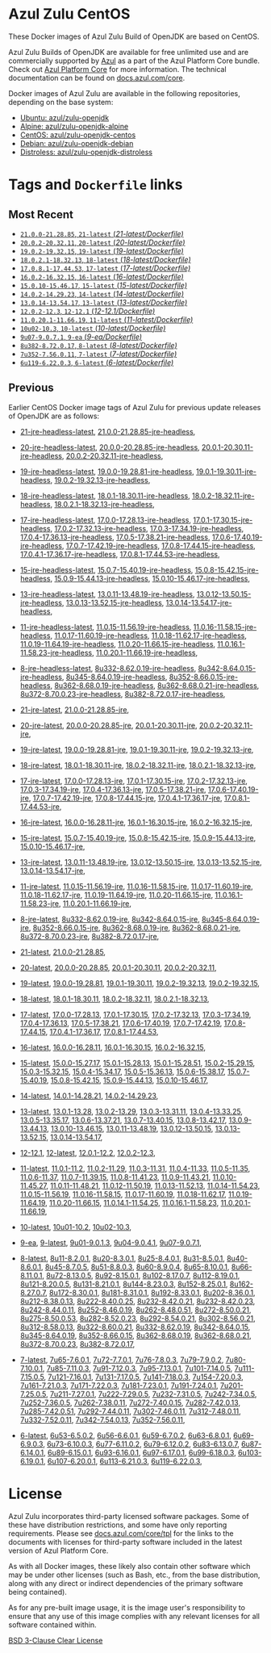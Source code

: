 Azul Zulu CentOS
================

These Docker images of Azul Zulu Build of OpenJDK are based on CentOS.

Azul Zulu Builds of OpenJDK are available for free unlimited use and are commercially supported by [Azul][1] as a part of the Azul Platform Core bundle.
                                Check out [Azul Platform Core][2] for more information. The technical documentation can be found on [docs.azul.com/core][3].

Docker images of Azul Zulu are available in the following repositories, depending on the base system:

  * [Ubuntu: azul/zulu-openjdk][4]
  * [Alpine: azul/zulu-openjdk-alpine][5]
  * [CentOS: azul/zulu-openjdk-centos][6]
  * [Debian: azul/zulu-openjdk-debian][7]
  * [Distroless: azul/zulu-openjdk-distroless][8]

Tags and `Dockerfile` links
===========================

Most Recent
-----------

 
   * [`21.0.0-21.28.85`, `21-latest` (*21-latest/Dockerfile)*][11]
   * [`20.0.2-20.32.11`, `20-latest` (*20-latest/Dockerfile)*][17]
   * [`19.0.2-19.32.15`, `19-latest` (*19-latest/Dockerfile)*][29]
   * [`18.0.2.1-18.32.13`, `18-latest` (*18-latest/Dockerfile)*][42]
   * [`17.0.8.1-17.44.53`, `17-latest` (*17-latest/Dockerfile)*][54]
   * [`16.0.2-16.32.15`, `16-latest` (*16-latest/Dockerfile)*][90]
   * [`15.0.10-15.46.17`, `15-latest` (*15-latest/Dockerfile)*][98]
   * [`14.0.2-14.29.23`, `14-latest` (*14-latest/Dockerfile)*][121]
   * [`13.0.14-13.54.17`, `13-latest` (*13-latest/Dockerfile)*][124]
   * [`12.0.2-12.3`, `12-12.1` (*12-12.1/Dockerfile)*][149]
   * [`11.0.20.1-11.66.19`, `11-latest` (*11-latest/Dockerfile)*][153]
   * [`10u02-10.3`, `10-latest` (*10-latest/Dockerfile)*][195]
   * [`9u07-9.0.7.1`, `9-ea` (*9-ea/Dockerfile)*][198]
   * [`8u382-8.72.0.17`, `8-latest` (*8-latest/Dockerfile)*][203]
   * [`7u352-7.56.0.11`, `7-latest` (*7-latest/Dockerfile)*][267]
   * [`6u119-6.22.0.3`, `6-latest` (*6-latest/Dockerfile)*][302]

Previous
--------

Earlier CentOS Docker image tags of Azul Zulu for previous update releases of OpenJDK are as follows:


  * [21-jre-headless-latest][15],
  [21.0.0-21.28.85-jre-headless][16],
  
  * [20-jre-headless-latest][25],
  [20.0.0-20.28.85-jre-headless][26],
  [20.0.1-20.30.11-jre-headless][27],
  [20.0.2-20.32.11-jre-headless][28],
  
  * [19-jre-headless-latest][38],
  [19.0.0-19.28.81-jre-headless][39],
  [19.0.1-19.30.11-jre-headless][40],
  [19.0.2-19.32.13-jre-headless][41],
  
  * [18-jre-headless-latest][50],
  [18.0.1-18.30.11-jre-headless][51],
  [18.0.2-18.32.11-jre-headless][52],
  [18.0.2.1-18.32.13-jre-headless][53],
  
  * [17-jre-headless-latest][78],
  [17.0.0-17.28.13-jre-headless][79],
  [17.0.1-17.30.15-jre-headless][80],
  [17.0.2-17.32.13-jre-headless][81],
  [17.0.3-17.34.19-jre-headless][82],
  [17.0.4-17.36.13-jre-headless][83],
  [17.0.5-17.38.21-jre-headless][84],
  [17.0.6-17.40.19-jre-headless][85],
  [17.0.7-17.42.19-jre-headless][86],
  [17.0.8-17.44.15-jre-headless][87],
  [17.0.4.1-17.36.17-jre-headless][88],
  [17.0.8.1-17.44.53-jre-headless][89],
  
  * [15-jre-headless-latest][116],
  [15.0.7-15.40.19-jre-headless][117],
  [15.0.8-15.42.15-jre-headless][118],
  [15.0.9-15.44.13-jre-headless][119],
  [15.0.10-15.46.17-jre-headless][120],
  
  * [13-jre-headless-latest][144],
  [13.0.11-13.48.19-jre-headless][145],
  [13.0.12-13.50.15-jre-headless][146],
  [13.0.13-13.52.15-jre-headless][147],
  [13.0.14-13.54.17-jre-headless][148],
  
  * [11-jre-headless-latest][184],
  [11.0.15-11.56.19-jre-headless][187],
  [11.0.16-11.58.15-jre-headless][188],
  [11.0.17-11.60.19-jre-headless][189],
  [11.0.18-11.62.17-jre-headless][190],
  [11.0.19-11.64.19-jre-headless][191],
  [11.0.20-11.66.15-jre-headless][192],
  [11.0.16.1-11.58.23-jre-headless][193],
  [11.0.20.1-11.66.19-jre-headless][194],
  
  * [8-jre-headless-latest][258],
  [8u332-8.62.0.19-jre-headless][259],
  [8u342-8.64.0.15-jre-headless][260],
  [8u345-8.64.0.19-jre-headless][261],
  [8u352-8.66.0.15-jre-headless][262],
  [8u362-8.68.0.19-jre-headless][263],
  [8u362-8.68.0.21-jre-headless][264],
  [8u372-8.70.0.23-jre-headless][265],
  [8u382-8.72.0.17-jre-headless][266],
  
  * [21-jre-latest][12],
  [21.0.0-21.28.85-jre][14],
  
  * [20-jre-latest][18],
  [20.0.0-20.28.85-jre][22],
  [20.0.1-20.30.11-jre][23],
  [20.0.2-20.32.11-jre][24],
  
  * [19-jre-latest][30],
  [19.0.0-19.28.81-jre][35],
  [19.0.1-19.30.11-jre][36],
  [19.0.2-19.32.13-jre][37],
  
  * [18-jre-latest][43],
  [18.0.1-18.30.11-jre][47],
  [18.0.2-18.32.11-jre][48],
  [18.0.2.1-18.32.13-jre][49],
  
  * [17-jre-latest][55],
  [17.0.0-17.28.13-jre][67],
  [17.0.1-17.30.15-jre][68],
  [17.0.2-17.32.13-jre][69],
  [17.0.3-17.34.19-jre][70],
  [17.0.4-17.36.13-jre][71],
  [17.0.5-17.38.21-jre][72],
  [17.0.6-17.40.19-jre][73],
  [17.0.7-17.42.19-jre][74],
  [17.0.8-17.44.15-jre][75],
  [17.0.4.1-17.36.17-jre][76],
  [17.0.8.1-17.44.53-jre][77],
  
  * [16-jre-latest][91],
  [16.0.0-16.28.11-jre][95],
  [16.0.1-16.30.15-jre][96],
  [16.0.2-16.32.15-jre][97],
  
  * [15-jre-latest][99],
  [15.0.7-15.40.19-jre][112],
  [15.0.8-15.42.15-jre][113],
  [15.0.9-15.44.13-jre][114],
  [15.0.10-15.46.17-jre][115],
  
  * [13-jre-latest][127],
  [13.0.11-13.48.19-jre][140],
  [13.0.12-13.50.15-jre][141],
  [13.0.13-13.52.15-jre][142],
  [13.0.14-13.54.17-jre][143],
  
  * [11-jre-latest][160],
  [11.0.15-11.56.19-jre][178],
  [11.0.16-11.58.15-jre][179],
  [11.0.17-11.60.19-jre][180],
  [11.0.18-11.62.17-jre][181],
  [11.0.19-11.64.19-jre][182],
  [11.0.20-11.66.15-jre][183],
  [11.0.16.1-11.58.23-jre][185],
  [11.0.20.1-11.66.19-jre][186],
  
  * [8-jre-latest][204],
  [8u332-8.62.0.19-jre][250],
  [8u342-8.64.0.15-jre][251],
  [8u345-8.64.0.19-jre][252],
  [8u352-8.66.0.15-jre][253],
  [8u362-8.68.0.19-jre][254],
  [8u362-8.68.0.21-jre][255],
  [8u372-8.70.0.23-jre][256],
  [8u382-8.72.0.17-jre][257],
  
  * [21-latest][11],
  [21.0.0-21.28.85][13],
  
  * [20-latest][17],
  [20.0.0-20.28.85][19],
  [20.0.1-20.30.11][20],
  [20.0.2-20.32.11][21],
  
  * [19-latest][29],
  [19.0.0-19.28.81][31],
  [19.0.1-19.30.11][32],
  [19.0.2-19.32.13][33],
  [19.0.2-19.32.15][34],
  
  * [18-latest][42],
  [18.0.1-18.30.11][44],
  [18.0.2-18.32.11][45],
  [18.0.2.1-18.32.13][46],
  
  * [17-latest][54],
  [17.0.0-17.28.13][56],
  [17.0.1-17.30.15][57],
  [17.0.2-17.32.13][58],
  [17.0.3-17.34.19][59],
  [17.0.4-17.36.13][60],
  [17.0.5-17.38.21][61],
  [17.0.6-17.40.19][62],
  [17.0.7-17.42.19][63],
  [17.0.8-17.44.15][64],
  [17.0.4.1-17.36.17][65],
  [17.0.8.1-17.44.53][66],
  
  * [16-latest][90],
  [16.0.0-16.28.11][92],
  [16.0.1-16.30.15][93],
  [16.0.2-16.32.15][94],
  
  * [15-latest][98],
  [15.0.0-15.27.17][100],
  [15.0.1-15.28.13][101],
  [15.0.1-15.28.51][102],
  [15.0.2-15.29.15][103],
  [15.0.3-15.32.15][104],
  [15.0.4-15.34.17][105],
  [15.0.5-15.36.13][106],
  [15.0.6-15.38.17][107],
  [15.0.7-15.40.19][108],
  [15.0.8-15.42.15][109],
  [15.0.9-15.44.13][110],
  [15.0.10-15.46.17][111],
  
  * [14-latest][121],
  [14.0.1-14.28.21][122],
  [14.0.2-14.29.23][123],
  
  * [13-latest][124],
  [13.0.1-13.28][125],
  [13.0.2-13.29][126],
  [13.0.3-13.31.11][128],
  [13.0.4-13.33.25][129],
  [13.0.5-13.35.17][130],
  [13.0.6-13.37.21][131],
  [13.0.7-13.40.15][132],
  [13.0.8-13.42.17][133],
  [13.0.9-13.44.13][134],
  [13.0.10-13.46.15][135],
  [13.0.11-13.48.19][136],
  [13.0.12-13.50.15][137],
  [13.0.13-13.52.15][138],
  [13.0.14-13.54.17][139],
  
  * [12-12.1][149],
  [12-latest][150],
  [12.0.1-12.2][151],
  [12.0.2-12.3][152],
  
  * [11-latest][153],
  [11.0.1-11.2][154],
  [11.0.2-11.29][155],
  [11.0.3-11.31][156],
  [11.0.4-11.33][157],
  [11.0.5-11.35][158],
  [11.0.6-11.37][159],
  [11.0.7-11.39.15][161],
  [11.0.8-11.41.23][162],
  [11.0.9-11.43.21][163],
  [11.0.10-11.45.27][164],
  [11.0.11-11.48.21][165],
  [11.0.12-11.50.19][166],
  [11.0.13-11.52.13][167],
  [11.0.14-11.54.23][168],
  [11.0.15-11.56.19][169],
  [11.0.16-11.58.15][170],
  [11.0.17-11.60.19][171],
  [11.0.18-11.62.17][172],
  [11.0.19-11.64.19][173],
  [11.0.20-11.66.15][174],
  [11.0.14.1-11.54.25][175],
  [11.0.16.1-11.58.23][176],
  [11.0.20.1-11.66.19][177],
  
  * [10-latest][195],
  [10u01-10.2][196],
  [10u02-10.3][197],
  
  * [9-ea][198],
  [9-latest][199],
  [9u01-9.0.1.3][200],
  [9u04-9.0.4.1][201],
  [9u07-9.0.7.1][202],
  
  * [8-latest][203],
  [8u11-8.2.0.1][205],
  [8u20-8.3.0.1][206],
  [8u25-8.4.0.1][207],
  [8u31-8.5.0.1][208],
  [8u40-8.6.0.1][209],
  [8u45-8.7.0.5][210],
  [8u51-8.8.0.3][211],
  [8u60-8.9.0.4][212],
  [8u65-8.10.0.1][213],
  [8u66-8.11.0.1][214],
  [8u72-8.13.0.5][215],
  [8u92-8.15.0.1][216],
  [8u102-8.17.0.7][217],
  [8u112-8.19.0.1][218],
  [8u121-8.20.0.5][219],
  [8u131-8.21.0.1][220],
  [8u144-8.23.0.3][221],
  [8u152-8.25.0.1][222],
  [8u162-8.27.0.7][223],
  [8u172-8.30.0.1][224],
  [8u181-8.31.0.1][225],
  [8u192-8.33.0.1][226],
  [8u202-8.36.0.1][227],
  [8u212-8.38.0.13][228],
  [8u222-8.40.0.25][229],
  [8u232-8.42.0.21][230],
  [8u232-8.42.0.23][231],
  [8u242-8.44.0.11][232],
  [8u252-8.46.0.19][233],
  [8u262-8.48.0.51][234],
  [8u272-8.50.0.21][235],
  [8u275-8.50.0.53][236],
  [8u282-8.52.0.23][237],
  [8u292-8.54.0.21][238],
  [8u302-8.56.0.21][239],
  [8u312-8.58.0.13][240],
  [8u322-8.60.0.21][241],
  [8u332-8.62.0.19][242],
  [8u342-8.64.0.15][243],
  [8u345-8.64.0.19][244],
  [8u352-8.66.0.15][245],
  [8u362-8.68.0.19][246],
  [8u362-8.68.0.21][247],
  [8u372-8.70.0.23][248],
  [8u382-8.72.0.17][249],
  
  * [7-latest][267],
  [7u65-7.6.0.1][268],
  [7u72-7.7.0.1][269],
  [7u76-7.8.0.3][270],
  [7u79-7.9.0.2][271],
  [7u80-7.10.0.1][272],
  [7u85-7.11.0.3][273],
  [7u91-7.12.0.3][274],
  [7u95-7.13.0.1][275],
  [7u101-7.14.0.5][276],
  [7u111-7.15.0.5][277],
  [7u121-7.16.0.1][278],
  [7u131-7.17.0.5][279],
  [7u141-7.18.0.3][280],
  [7u154-7.20.0.3][281],
  [7u161-7.21.0.3][282],
  [7u171-7.22.0.3][283],
  [7u181-7.23.0.1][284],
  [7u191-7.24.0.1][285],
  [7u201-7.25.0.5][286],
  [7u211-7.27.0.1][287],
  [7u222-7.29.0.5][288],
  [7u232-7.31.0.5][289],
  [7u242-7.34.0.5][290],
  [7u252-7.36.0.5][291],
  [7u262-7.38.0.11][292],
  [7u272-7.40.0.15][293],
  [7u282-7.42.0.13][294],
  [7u285-7.42.0.51][295],
  [7u292-7.44.0.11][296],
  [7u302-7.46.0.11][297],
  [7u312-7.48.0.11][298],
  [7u332-7.52.0.11][299],
  [7u342-7.54.0.13][300],
  [7u352-7.56.0.11][301],
  
  * [6-latest][302],
  [6u53-6.5.0.2][303],
  [6u56-6.6.0.1][304],
  [6u59-6.7.0.2][305],
  [6u63-6.8.0.1][306],
  [6u69-6.9.0.3][307],
  [6u73-6.10.0.3][308],
  [6u77-6.11.0.2][309],
  [6u79-6.12.0.2][310],
  [6u83-6.13.0.7][311],
  [6u87-6.14.0.1][312],
  [6u89-6.15.0.1][313],
  [6u93-6.16.0.1][314],
  [6u97-6.17.0.1][315],
  [6u99-6.18.0.3][316],
  [6u103-6.19.0.1][317],
  [6u107-6.20.0.1][318],
  [6u113-6.21.0.3][319],
  [6u119-6.22.0.3][320],
  

License
=======

Azul Zulu incorporates third-party licensed software packages. Some of these have distribution restrictions, and some have only reporting requirements. Please see [docs.azul.com/core/tpl][9] for the links to the documents with licenses for third-party software included in the latest version of Azul Platform Core.

As with all Docker images, these likely also contain other software which may be under other licenses (such as Bash, etc., from the base distribution, along with any direct or indirect dependencies of the primary software being contained).

As for any pre-built image usage, it is the image user's responsibility to ensure that any use of this image complies with any relevant licenses for all software contained within.

[BSD 3-Clause Clear License][10]

  [1]: https://www.azul.com/
  [2]: https://www.azul.com/products/core/
  [3]: https://docs.azul.com/core/
  [4]: https://hub.docker.com/r/azul/zulu-openjdk
  [5]: https://hub.docker.com/r/azul/zulu-openjdk-alpine
  [6]: https://hub.docker.com/r/azul/zulu-openjdk-centos
  [7]: https://hub.docker.com/r/azul/zulu-openjdk-debian
  [8]: https://hub.docker.com/r/azul/zulu-openjdk-distroless
  [9]: https://docs.azul.com/core/tpl
  [10]: https://github.com/zulu-openjdk/zulu-openjdk/blob/master/LICENSE.txt


  [15]: https://github.com/zulu-openjdk/zulu-openjdk/blob/master/centos/21-jre-headless-latest/Dockerfile
  [16]: https://github.com/zulu-openjdk/zulu-openjdk/blob/master/centos/21.0.0-21.28.85-jre-headless/Dockerfile
  
  [25]: https://github.com/zulu-openjdk/zulu-openjdk/blob/master/centos/20-jre-headless-latest/Dockerfile
  [26]: https://github.com/zulu-openjdk/zulu-openjdk/blob/master/centos/20.0.0-20.28.85-jre-headless/Dockerfile
  [27]: https://github.com/zulu-openjdk/zulu-openjdk/blob/master/centos/20.0.1-20.30.11-jre-headless/Dockerfile
  [28]: https://github.com/zulu-openjdk/zulu-openjdk/blob/master/centos/20.0.2-20.32.11-jre-headless/Dockerfile
  
  [38]: https://github.com/zulu-openjdk/zulu-openjdk/blob/master/centos/19-jre-headless-latest/Dockerfile
  [39]: https://github.com/zulu-openjdk/zulu-openjdk/blob/master/centos/19.0.0-19.28.81-jre-headless/Dockerfile
  [40]: https://github.com/zulu-openjdk/zulu-openjdk/blob/master/centos/19.0.1-19.30.11-jre-headless/Dockerfile
  [41]: https://github.com/zulu-openjdk/zulu-openjdk/blob/master/centos/19.0.2-19.32.13-jre-headless/Dockerfile
  
  [50]: https://github.com/zulu-openjdk/zulu-openjdk/blob/master/centos/18-jre-headless-latest/Dockerfile
  [51]: https://github.com/zulu-openjdk/zulu-openjdk/blob/master/centos/18.0.1-18.30.11-jre-headless/Dockerfile
  [52]: https://github.com/zulu-openjdk/zulu-openjdk/blob/master/centos/18.0.2-18.32.11-jre-headless/Dockerfile
  [53]: https://github.com/zulu-openjdk/zulu-openjdk/blob/master/centos/18.0.2.1-18.32.13-jre-headless/Dockerfile
  
  [78]: https://github.com/zulu-openjdk/zulu-openjdk/blob/master/centos/17-jre-headless-latest/Dockerfile
  [79]: https://github.com/zulu-openjdk/zulu-openjdk/blob/master/centos/17.0.0-17.28.13-jre-headless/Dockerfile
  [80]: https://github.com/zulu-openjdk/zulu-openjdk/blob/master/centos/17.0.1-17.30.15-jre-headless/Dockerfile
  [81]: https://github.com/zulu-openjdk/zulu-openjdk/blob/master/centos/17.0.2-17.32.13-jre-headless/Dockerfile
  [82]: https://github.com/zulu-openjdk/zulu-openjdk/blob/master/centos/17.0.3-17.34.19-jre-headless/Dockerfile
  [83]: https://github.com/zulu-openjdk/zulu-openjdk/blob/master/centos/17.0.4-17.36.13-jre-headless/Dockerfile
  [84]: https://github.com/zulu-openjdk/zulu-openjdk/blob/master/centos/17.0.5-17.38.21-jre-headless/Dockerfile
  [85]: https://github.com/zulu-openjdk/zulu-openjdk/blob/master/centos/17.0.6-17.40.19-jre-headless/Dockerfile
  [86]: https://github.com/zulu-openjdk/zulu-openjdk/blob/master/centos/17.0.7-17.42.19-jre-headless/Dockerfile
  [87]: https://github.com/zulu-openjdk/zulu-openjdk/blob/master/centos/17.0.8-17.44.15-jre-headless/Dockerfile
  [88]: https://github.com/zulu-openjdk/zulu-openjdk/blob/master/centos/17.0.4.1-17.36.17-jre-headless/Dockerfile
  [89]: https://github.com/zulu-openjdk/zulu-openjdk/blob/master/centos/17.0.8.1-17.44.53-jre-headless/Dockerfile
  
  [116]: https://github.com/zulu-openjdk/zulu-openjdk/blob/master/centos/15-jre-headless-latest/Dockerfile
  [117]: https://github.com/zulu-openjdk/zulu-openjdk/blob/master/centos/15.0.7-15.40.19-jre-headless/Dockerfile
  [118]: https://github.com/zulu-openjdk/zulu-openjdk/blob/master/centos/15.0.8-15.42.15-jre-headless/Dockerfile
  [119]: https://github.com/zulu-openjdk/zulu-openjdk/blob/master/centos/15.0.9-15.44.13-jre-headless/Dockerfile
  [120]: https://github.com/zulu-openjdk/zulu-openjdk/blob/master/centos/15.0.10-15.46.17-jre-headless/Dockerfile
  
  [144]: https://github.com/zulu-openjdk/zulu-openjdk/blob/master/centos/13-jre-headless-latest/Dockerfile
  [145]: https://github.com/zulu-openjdk/zulu-openjdk/blob/master/centos/13.0.11-13.48.19-jre-headless/Dockerfile
  [146]: https://github.com/zulu-openjdk/zulu-openjdk/blob/master/centos/13.0.12-13.50.15-jre-headless/Dockerfile
  [147]: https://github.com/zulu-openjdk/zulu-openjdk/blob/master/centos/13.0.13-13.52.15-jre-headless/Dockerfile
  [148]: https://github.com/zulu-openjdk/zulu-openjdk/blob/master/centos/13.0.14-13.54.17-jre-headless/Dockerfile
  
  [184]: https://github.com/zulu-openjdk/zulu-openjdk/blob/master/centos/11-jre-headless-latest/Dockerfile
  [187]: https://github.com/zulu-openjdk/zulu-openjdk/blob/master/centos/11.0.15-11.56.19-jre-headless/Dockerfile
  [188]: https://github.com/zulu-openjdk/zulu-openjdk/blob/master/centos/11.0.16-11.58.15-jre-headless/Dockerfile
  [189]: https://github.com/zulu-openjdk/zulu-openjdk/blob/master/centos/11.0.17-11.60.19-jre-headless/Dockerfile
  [190]: https://github.com/zulu-openjdk/zulu-openjdk/blob/master/centos/11.0.18-11.62.17-jre-headless/Dockerfile
  [191]: https://github.com/zulu-openjdk/zulu-openjdk/blob/master/centos/11.0.19-11.64.19-jre-headless/Dockerfile
  [192]: https://github.com/zulu-openjdk/zulu-openjdk/blob/master/centos/11.0.20-11.66.15-jre-headless/Dockerfile
  [193]: https://github.com/zulu-openjdk/zulu-openjdk/blob/master/centos/11.0.16.1-11.58.23-jre-headless/Dockerfile
  [194]: https://github.com/zulu-openjdk/zulu-openjdk/blob/master/centos/11.0.20.1-11.66.19-jre-headless/Dockerfile
  
  [258]: https://github.com/zulu-openjdk/zulu-openjdk/blob/master/centos/8-jre-headless-latest/Dockerfile
  [259]: https://github.com/zulu-openjdk/zulu-openjdk/blob/master/centos/8u332-8.62.0.19-jre-headless/Dockerfile
  [260]: https://github.com/zulu-openjdk/zulu-openjdk/blob/master/centos/8u342-8.64.0.15-jre-headless/Dockerfile
  [261]: https://github.com/zulu-openjdk/zulu-openjdk/blob/master/centos/8u345-8.64.0.19-jre-headless/Dockerfile
  [262]: https://github.com/zulu-openjdk/zulu-openjdk/blob/master/centos/8u352-8.66.0.15-jre-headless/Dockerfile
  [263]: https://github.com/zulu-openjdk/zulu-openjdk/blob/master/centos/8u362-8.68.0.19-jre-headless/Dockerfile
  [264]: https://github.com/zulu-openjdk/zulu-openjdk/blob/master/centos/8u362-8.68.0.21-jre-headless/Dockerfile
  [265]: https://github.com/zulu-openjdk/zulu-openjdk/blob/master/centos/8u372-8.70.0.23-jre-headless/Dockerfile
  [266]: https://github.com/zulu-openjdk/zulu-openjdk/blob/master/centos/8u382-8.72.0.17-jre-headless/Dockerfile
  
  [12]: https://github.com/zulu-openjdk/zulu-openjdk/blob/master/centos/21-jre-latest/Dockerfile
  [14]: https://github.com/zulu-openjdk/zulu-openjdk/blob/master/centos/21.0.0-21.28.85-jre/Dockerfile
  
  [18]: https://github.com/zulu-openjdk/zulu-openjdk/blob/master/centos/20-jre-latest/Dockerfile
  [22]: https://github.com/zulu-openjdk/zulu-openjdk/blob/master/centos/20.0.0-20.28.85-jre/Dockerfile
  [23]: https://github.com/zulu-openjdk/zulu-openjdk/blob/master/centos/20.0.1-20.30.11-jre/Dockerfile
  [24]: https://github.com/zulu-openjdk/zulu-openjdk/blob/master/centos/20.0.2-20.32.11-jre/Dockerfile
  
  [30]: https://github.com/zulu-openjdk/zulu-openjdk/blob/master/centos/19-jre-latest/Dockerfile
  [35]: https://github.com/zulu-openjdk/zulu-openjdk/blob/master/centos/19.0.0-19.28.81-jre/Dockerfile
  [36]: https://github.com/zulu-openjdk/zulu-openjdk/blob/master/centos/19.0.1-19.30.11-jre/Dockerfile
  [37]: https://github.com/zulu-openjdk/zulu-openjdk/blob/master/centos/19.0.2-19.32.13-jre/Dockerfile
  
  [43]: https://github.com/zulu-openjdk/zulu-openjdk/blob/master/centos/18-jre-latest/Dockerfile
  [47]: https://github.com/zulu-openjdk/zulu-openjdk/blob/master/centos/18.0.1-18.30.11-jre/Dockerfile
  [48]: https://github.com/zulu-openjdk/zulu-openjdk/blob/master/centos/18.0.2-18.32.11-jre/Dockerfile
  [49]: https://github.com/zulu-openjdk/zulu-openjdk/blob/master/centos/18.0.2.1-18.32.13-jre/Dockerfile
  
  [55]: https://github.com/zulu-openjdk/zulu-openjdk/blob/master/centos/17-jre-latest/Dockerfile
  [67]: https://github.com/zulu-openjdk/zulu-openjdk/blob/master/centos/17.0.0-17.28.13-jre/Dockerfile
  [68]: https://github.com/zulu-openjdk/zulu-openjdk/blob/master/centos/17.0.1-17.30.15-jre/Dockerfile
  [69]: https://github.com/zulu-openjdk/zulu-openjdk/blob/master/centos/17.0.2-17.32.13-jre/Dockerfile
  [70]: https://github.com/zulu-openjdk/zulu-openjdk/blob/master/centos/17.0.3-17.34.19-jre/Dockerfile
  [71]: https://github.com/zulu-openjdk/zulu-openjdk/blob/master/centos/17.0.4-17.36.13-jre/Dockerfile
  [72]: https://github.com/zulu-openjdk/zulu-openjdk/blob/master/centos/17.0.5-17.38.21-jre/Dockerfile
  [73]: https://github.com/zulu-openjdk/zulu-openjdk/blob/master/centos/17.0.6-17.40.19-jre/Dockerfile
  [74]: https://github.com/zulu-openjdk/zulu-openjdk/blob/master/centos/17.0.7-17.42.19-jre/Dockerfile
  [75]: https://github.com/zulu-openjdk/zulu-openjdk/blob/master/centos/17.0.8-17.44.15-jre/Dockerfile
  [76]: https://github.com/zulu-openjdk/zulu-openjdk/blob/master/centos/17.0.4.1-17.36.17-jre/Dockerfile
  [77]: https://github.com/zulu-openjdk/zulu-openjdk/blob/master/centos/17.0.8.1-17.44.53-jre/Dockerfile
  
  [91]: https://github.com/zulu-openjdk/zulu-openjdk/blob/master/centos/16-jre-latest/Dockerfile
  [95]: https://github.com/zulu-openjdk/zulu-openjdk/blob/master/centos/16.0.0-16.28.11-jre/Dockerfile
  [96]: https://github.com/zulu-openjdk/zulu-openjdk/blob/master/centos/16.0.1-16.30.15-jre/Dockerfile
  [97]: https://github.com/zulu-openjdk/zulu-openjdk/blob/master/centos/16.0.2-16.32.15-jre/Dockerfile
  
  [99]: https://github.com/zulu-openjdk/zulu-openjdk/blob/master/centos/15-jre-latest/Dockerfile
  [112]: https://github.com/zulu-openjdk/zulu-openjdk/blob/master/centos/15.0.7-15.40.19-jre/Dockerfile
  [113]: https://github.com/zulu-openjdk/zulu-openjdk/blob/master/centos/15.0.8-15.42.15-jre/Dockerfile
  [114]: https://github.com/zulu-openjdk/zulu-openjdk/blob/master/centos/15.0.9-15.44.13-jre/Dockerfile
  [115]: https://github.com/zulu-openjdk/zulu-openjdk/blob/master/centos/15.0.10-15.46.17-jre/Dockerfile
  
  [127]: https://github.com/zulu-openjdk/zulu-openjdk/blob/master/centos/13-jre-latest/Dockerfile
  [140]: https://github.com/zulu-openjdk/zulu-openjdk/blob/master/centos/13.0.11-13.48.19-jre/Dockerfile
  [141]: https://github.com/zulu-openjdk/zulu-openjdk/blob/master/centos/13.0.12-13.50.15-jre/Dockerfile
  [142]: https://github.com/zulu-openjdk/zulu-openjdk/blob/master/centos/13.0.13-13.52.15-jre/Dockerfile
  [143]: https://github.com/zulu-openjdk/zulu-openjdk/blob/master/centos/13.0.14-13.54.17-jre/Dockerfile
  
  [160]: https://github.com/zulu-openjdk/zulu-openjdk/blob/master/centos/11-jre-latest/Dockerfile
  [178]: https://github.com/zulu-openjdk/zulu-openjdk/blob/master/centos/11.0.15-11.56.19-jre/Dockerfile
  [179]: https://github.com/zulu-openjdk/zulu-openjdk/blob/master/centos/11.0.16-11.58.15-jre/Dockerfile
  [180]: https://github.com/zulu-openjdk/zulu-openjdk/blob/master/centos/11.0.17-11.60.19-jre/Dockerfile
  [181]: https://github.com/zulu-openjdk/zulu-openjdk/blob/master/centos/11.0.18-11.62.17-jre/Dockerfile
  [182]: https://github.com/zulu-openjdk/zulu-openjdk/blob/master/centos/11.0.19-11.64.19-jre/Dockerfile
  [183]: https://github.com/zulu-openjdk/zulu-openjdk/blob/master/centos/11.0.20-11.66.15-jre/Dockerfile
  [185]: https://github.com/zulu-openjdk/zulu-openjdk/blob/master/centos/11.0.16.1-11.58.23-jre/Dockerfile
  [186]: https://github.com/zulu-openjdk/zulu-openjdk/blob/master/centos/11.0.20.1-11.66.19-jre/Dockerfile
  
  [204]: https://github.com/zulu-openjdk/zulu-openjdk/blob/master/centos/8-jre-latest/Dockerfile
  [250]: https://github.com/zulu-openjdk/zulu-openjdk/blob/master/centos/8u332-8.62.0.19-jre/Dockerfile
  [251]: https://github.com/zulu-openjdk/zulu-openjdk/blob/master/centos/8u342-8.64.0.15-jre/Dockerfile
  [252]: https://github.com/zulu-openjdk/zulu-openjdk/blob/master/centos/8u345-8.64.0.19-jre/Dockerfile
  [253]: https://github.com/zulu-openjdk/zulu-openjdk/blob/master/centos/8u352-8.66.0.15-jre/Dockerfile
  [254]: https://github.com/zulu-openjdk/zulu-openjdk/blob/master/centos/8u362-8.68.0.19-jre/Dockerfile
  [255]: https://github.com/zulu-openjdk/zulu-openjdk/blob/master/centos/8u362-8.68.0.21-jre/Dockerfile
  [256]: https://github.com/zulu-openjdk/zulu-openjdk/blob/master/centos/8u372-8.70.0.23-jre/Dockerfile
  [257]: https://github.com/zulu-openjdk/zulu-openjdk/blob/master/centos/8u382-8.72.0.17-jre/Dockerfile
  
  [11]: https://github.com/zulu-openjdk/zulu-openjdk/blob/master/centos/21-latest/Dockerfile
  [13]: https://github.com/zulu-openjdk/zulu-openjdk/blob/master/centos/21.0.0-21.28.85/Dockerfile
  
  [17]: https://github.com/zulu-openjdk/zulu-openjdk/blob/master/centos/20-latest/Dockerfile
  [19]: https://github.com/zulu-openjdk/zulu-openjdk/blob/master/centos/20.0.0-20.28.85/Dockerfile
  [20]: https://github.com/zulu-openjdk/zulu-openjdk/blob/master/centos/20.0.1-20.30.11/Dockerfile
  [21]: https://github.com/zulu-openjdk/zulu-openjdk/blob/master/centos/20.0.2-20.32.11/Dockerfile
  
  [29]: https://github.com/zulu-openjdk/zulu-openjdk/blob/master/centos/19-latest/Dockerfile
  [31]: https://github.com/zulu-openjdk/zulu-openjdk/blob/master/centos/19.0.0-19.28.81/Dockerfile
  [32]: https://github.com/zulu-openjdk/zulu-openjdk/blob/master/centos/19.0.1-19.30.11/Dockerfile
  [33]: https://github.com/zulu-openjdk/zulu-openjdk/blob/master/centos/19.0.2-19.32.13/Dockerfile
  [34]: https://github.com/zulu-openjdk/zulu-openjdk/blob/master/centos/19.0.2-19.32.15/Dockerfile
  
  [42]: https://github.com/zulu-openjdk/zulu-openjdk/blob/master/centos/18-latest/Dockerfile
  [44]: https://github.com/zulu-openjdk/zulu-openjdk/blob/master/centos/18.0.1-18.30.11/Dockerfile
  [45]: https://github.com/zulu-openjdk/zulu-openjdk/blob/master/centos/18.0.2-18.32.11/Dockerfile
  [46]: https://github.com/zulu-openjdk/zulu-openjdk/blob/master/centos/18.0.2.1-18.32.13/Dockerfile
  
  [54]: https://github.com/zulu-openjdk/zulu-openjdk/blob/master/centos/17-latest/Dockerfile
  [56]: https://github.com/zulu-openjdk/zulu-openjdk/blob/master/centos/17.0.0-17.28.13/Dockerfile
  [57]: https://github.com/zulu-openjdk/zulu-openjdk/blob/master/centos/17.0.1-17.30.15/Dockerfile
  [58]: https://github.com/zulu-openjdk/zulu-openjdk/blob/master/centos/17.0.2-17.32.13/Dockerfile
  [59]: https://github.com/zulu-openjdk/zulu-openjdk/blob/master/centos/17.0.3-17.34.19/Dockerfile
  [60]: https://github.com/zulu-openjdk/zulu-openjdk/blob/master/centos/17.0.4-17.36.13/Dockerfile
  [61]: https://github.com/zulu-openjdk/zulu-openjdk/blob/master/centos/17.0.5-17.38.21/Dockerfile
  [62]: https://github.com/zulu-openjdk/zulu-openjdk/blob/master/centos/17.0.6-17.40.19/Dockerfile
  [63]: https://github.com/zulu-openjdk/zulu-openjdk/blob/master/centos/17.0.7-17.42.19/Dockerfile
  [64]: https://github.com/zulu-openjdk/zulu-openjdk/blob/master/centos/17.0.8-17.44.15/Dockerfile
  [65]: https://github.com/zulu-openjdk/zulu-openjdk/blob/master/centos/17.0.4.1-17.36.17/Dockerfile
  [66]: https://github.com/zulu-openjdk/zulu-openjdk/blob/master/centos/17.0.8.1-17.44.53/Dockerfile
  
  [90]: https://github.com/zulu-openjdk/zulu-openjdk/blob/master/centos/16-latest/Dockerfile
  [92]: https://github.com/zulu-openjdk/zulu-openjdk/blob/master/centos/16.0.0-16.28.11/Dockerfile
  [93]: https://github.com/zulu-openjdk/zulu-openjdk/blob/master/centos/16.0.1-16.30.15/Dockerfile
  [94]: https://github.com/zulu-openjdk/zulu-openjdk/blob/master/centos/16.0.2-16.32.15/Dockerfile
  
  [98]: https://github.com/zulu-openjdk/zulu-openjdk/blob/master/centos/15-latest/Dockerfile
  [100]: https://github.com/zulu-openjdk/zulu-openjdk/blob/master/centos/15.0.0-15.27.17/Dockerfile
  [101]: https://github.com/zulu-openjdk/zulu-openjdk/blob/master/centos/15.0.1-15.28.13/Dockerfile
  [102]: https://github.com/zulu-openjdk/zulu-openjdk/blob/master/centos/15.0.1-15.28.51/Dockerfile
  [103]: https://github.com/zulu-openjdk/zulu-openjdk/blob/master/centos/15.0.2-15.29.15/Dockerfile
  [104]: https://github.com/zulu-openjdk/zulu-openjdk/blob/master/centos/15.0.3-15.32.15/Dockerfile
  [105]: https://github.com/zulu-openjdk/zulu-openjdk/blob/master/centos/15.0.4-15.34.17/Dockerfile
  [106]: https://github.com/zulu-openjdk/zulu-openjdk/blob/master/centos/15.0.5-15.36.13/Dockerfile
  [107]: https://github.com/zulu-openjdk/zulu-openjdk/blob/master/centos/15.0.6-15.38.17/Dockerfile
  [108]: https://github.com/zulu-openjdk/zulu-openjdk/blob/master/centos/15.0.7-15.40.19/Dockerfile
  [109]: https://github.com/zulu-openjdk/zulu-openjdk/blob/master/centos/15.0.8-15.42.15/Dockerfile
  [110]: https://github.com/zulu-openjdk/zulu-openjdk/blob/master/centos/15.0.9-15.44.13/Dockerfile
  [111]: https://github.com/zulu-openjdk/zulu-openjdk/blob/master/centos/15.0.10-15.46.17/Dockerfile
  
  [121]: https://github.com/zulu-openjdk/zulu-openjdk/blob/master/centos/14-latest/Dockerfile
  [122]: https://github.com/zulu-openjdk/zulu-openjdk/blob/master/centos/14.0.1-14.28.21/Dockerfile
  [123]: https://github.com/zulu-openjdk/zulu-openjdk/blob/master/centos/14.0.2-14.29.23/Dockerfile
  
  [124]: https://github.com/zulu-openjdk/zulu-openjdk/blob/master/centos/13-latest/Dockerfile
  [125]: https://github.com/zulu-openjdk/zulu-openjdk/blob/master/centos/13.0.1-13.28/Dockerfile
  [126]: https://github.com/zulu-openjdk/zulu-openjdk/blob/master/centos/13.0.2-13.29/Dockerfile
  [128]: https://github.com/zulu-openjdk/zulu-openjdk/blob/master/centos/13.0.3-13.31.11/Dockerfile
  [129]: https://github.com/zulu-openjdk/zulu-openjdk/blob/master/centos/13.0.4-13.33.25/Dockerfile
  [130]: https://github.com/zulu-openjdk/zulu-openjdk/blob/master/centos/13.0.5-13.35.17/Dockerfile
  [131]: https://github.com/zulu-openjdk/zulu-openjdk/blob/master/centos/13.0.6-13.37.21/Dockerfile
  [132]: https://github.com/zulu-openjdk/zulu-openjdk/blob/master/centos/13.0.7-13.40.15/Dockerfile
  [133]: https://github.com/zulu-openjdk/zulu-openjdk/blob/master/centos/13.0.8-13.42.17/Dockerfile
  [134]: https://github.com/zulu-openjdk/zulu-openjdk/blob/master/centos/13.0.9-13.44.13/Dockerfile
  [135]: https://github.com/zulu-openjdk/zulu-openjdk/blob/master/centos/13.0.10-13.46.15/Dockerfile
  [136]: https://github.com/zulu-openjdk/zulu-openjdk/blob/master/centos/13.0.11-13.48.19/Dockerfile
  [137]: https://github.com/zulu-openjdk/zulu-openjdk/blob/master/centos/13.0.12-13.50.15/Dockerfile
  [138]: https://github.com/zulu-openjdk/zulu-openjdk/blob/master/centos/13.0.13-13.52.15/Dockerfile
  [139]: https://github.com/zulu-openjdk/zulu-openjdk/blob/master/centos/13.0.14-13.54.17/Dockerfile
  
  [149]: https://github.com/zulu-openjdk/zulu-openjdk/blob/master/centos/12-12.1/Dockerfile
  [150]: https://github.com/zulu-openjdk/zulu-openjdk/blob/master/centos/12-latest/Dockerfile
  [151]: https://github.com/zulu-openjdk/zulu-openjdk/blob/master/centos/12.0.1-12.2/Dockerfile
  [152]: https://github.com/zulu-openjdk/zulu-openjdk/blob/master/centos/12.0.2-12.3/Dockerfile
  
  [153]: https://github.com/zulu-openjdk/zulu-openjdk/blob/master/centos/11-latest/Dockerfile
  [154]: https://github.com/zulu-openjdk/zulu-openjdk/blob/master/centos/11.0.1-11.2/Dockerfile
  [155]: https://github.com/zulu-openjdk/zulu-openjdk/blob/master/centos/11.0.2-11.29/Dockerfile
  [156]: https://github.com/zulu-openjdk/zulu-openjdk/blob/master/centos/11.0.3-11.31/Dockerfile
  [157]: https://github.com/zulu-openjdk/zulu-openjdk/blob/master/centos/11.0.4-11.33/Dockerfile
  [158]: https://github.com/zulu-openjdk/zulu-openjdk/blob/master/centos/11.0.5-11.35/Dockerfile
  [159]: https://github.com/zulu-openjdk/zulu-openjdk/blob/master/centos/11.0.6-11.37/Dockerfile
  [161]: https://github.com/zulu-openjdk/zulu-openjdk/blob/master/centos/11.0.7-11.39.15/Dockerfile
  [162]: https://github.com/zulu-openjdk/zulu-openjdk/blob/master/centos/11.0.8-11.41.23/Dockerfile
  [163]: https://github.com/zulu-openjdk/zulu-openjdk/blob/master/centos/11.0.9-11.43.21/Dockerfile
  [164]: https://github.com/zulu-openjdk/zulu-openjdk/blob/master/centos/11.0.10-11.45.27/Dockerfile
  [165]: https://github.com/zulu-openjdk/zulu-openjdk/blob/master/centos/11.0.11-11.48.21/Dockerfile
  [166]: https://github.com/zulu-openjdk/zulu-openjdk/blob/master/centos/11.0.12-11.50.19/Dockerfile
  [167]: https://github.com/zulu-openjdk/zulu-openjdk/blob/master/centos/11.0.13-11.52.13/Dockerfile
  [168]: https://github.com/zulu-openjdk/zulu-openjdk/blob/master/centos/11.0.14-11.54.23/Dockerfile
  [169]: https://github.com/zulu-openjdk/zulu-openjdk/blob/master/centos/11.0.15-11.56.19/Dockerfile
  [170]: https://github.com/zulu-openjdk/zulu-openjdk/blob/master/centos/11.0.16-11.58.15/Dockerfile
  [171]: https://github.com/zulu-openjdk/zulu-openjdk/blob/master/centos/11.0.17-11.60.19/Dockerfile
  [172]: https://github.com/zulu-openjdk/zulu-openjdk/blob/master/centos/11.0.18-11.62.17/Dockerfile
  [173]: https://github.com/zulu-openjdk/zulu-openjdk/blob/master/centos/11.0.19-11.64.19/Dockerfile
  [174]: https://github.com/zulu-openjdk/zulu-openjdk/blob/master/centos/11.0.20-11.66.15/Dockerfile
  [175]: https://github.com/zulu-openjdk/zulu-openjdk/blob/master/centos/11.0.14.1-11.54.25/Dockerfile
  [176]: https://github.com/zulu-openjdk/zulu-openjdk/blob/master/centos/11.0.16.1-11.58.23/Dockerfile
  [177]: https://github.com/zulu-openjdk/zulu-openjdk/blob/master/centos/11.0.20.1-11.66.19/Dockerfile
  
  [195]: https://github.com/zulu-openjdk/zulu-openjdk/blob/master/centos/10-latest/Dockerfile
  [196]: https://github.com/zulu-openjdk/zulu-openjdk/blob/master/centos/10u01-10.2/Dockerfile
  [197]: https://github.com/zulu-openjdk/zulu-openjdk/blob/master/centos/10u02-10.3/Dockerfile
  
  [198]: https://github.com/zulu-openjdk/zulu-openjdk/blob/master/centos/9-ea/Dockerfile
  [199]: https://github.com/zulu-openjdk/zulu-openjdk/blob/master/centos/9-latest/Dockerfile
  [200]: https://github.com/zulu-openjdk/zulu-openjdk/blob/master/centos/9u01-9.0.1.3/Dockerfile
  [201]: https://github.com/zulu-openjdk/zulu-openjdk/blob/master/centos/9u04-9.0.4.1/Dockerfile
  [202]: https://github.com/zulu-openjdk/zulu-openjdk/blob/master/centos/9u07-9.0.7.1/Dockerfile
  
  [203]: https://github.com/zulu-openjdk/zulu-openjdk/blob/master/centos/8-latest/Dockerfile
  [205]: https://github.com/zulu-openjdk/zulu-openjdk/blob/master/centos/8u11-8.2.0.1/Dockerfile
  [206]: https://github.com/zulu-openjdk/zulu-openjdk/blob/master/centos/8u20-8.3.0.1/Dockerfile
  [207]: https://github.com/zulu-openjdk/zulu-openjdk/blob/master/centos/8u25-8.4.0.1/Dockerfile
  [208]: https://github.com/zulu-openjdk/zulu-openjdk/blob/master/centos/8u31-8.5.0.1/Dockerfile
  [209]: https://github.com/zulu-openjdk/zulu-openjdk/blob/master/centos/8u40-8.6.0.1/Dockerfile
  [210]: https://github.com/zulu-openjdk/zulu-openjdk/blob/master/centos/8u45-8.7.0.5/Dockerfile
  [211]: https://github.com/zulu-openjdk/zulu-openjdk/blob/master/centos/8u51-8.8.0.3/Dockerfile
  [212]: https://github.com/zulu-openjdk/zulu-openjdk/blob/master/centos/8u60-8.9.0.4/Dockerfile
  [213]: https://github.com/zulu-openjdk/zulu-openjdk/blob/master/centos/8u65-8.10.0.1/Dockerfile
  [214]: https://github.com/zulu-openjdk/zulu-openjdk/blob/master/centos/8u66-8.11.0.1/Dockerfile
  [215]: https://github.com/zulu-openjdk/zulu-openjdk/blob/master/centos/8u72-8.13.0.5/Dockerfile
  [216]: https://github.com/zulu-openjdk/zulu-openjdk/blob/master/centos/8u92-8.15.0.1/Dockerfile
  [217]: https://github.com/zulu-openjdk/zulu-openjdk/blob/master/centos/8u102-8.17.0.7/Dockerfile
  [218]: https://github.com/zulu-openjdk/zulu-openjdk/blob/master/centos/8u112-8.19.0.1/Dockerfile
  [219]: https://github.com/zulu-openjdk/zulu-openjdk/blob/master/centos/8u121-8.20.0.5/Dockerfile
  [220]: https://github.com/zulu-openjdk/zulu-openjdk/blob/master/centos/8u131-8.21.0.1/Dockerfile
  [221]: https://github.com/zulu-openjdk/zulu-openjdk/blob/master/centos/8u144-8.23.0.3/Dockerfile
  [222]: https://github.com/zulu-openjdk/zulu-openjdk/blob/master/centos/8u152-8.25.0.1/Dockerfile
  [223]: https://github.com/zulu-openjdk/zulu-openjdk/blob/master/centos/8u162-8.27.0.7/Dockerfile
  [224]: https://github.com/zulu-openjdk/zulu-openjdk/blob/master/centos/8u172-8.30.0.1/Dockerfile
  [225]: https://github.com/zulu-openjdk/zulu-openjdk/blob/master/centos/8u181-8.31.0.1/Dockerfile
  [226]: https://github.com/zulu-openjdk/zulu-openjdk/blob/master/centos/8u192-8.33.0.1/Dockerfile
  [227]: https://github.com/zulu-openjdk/zulu-openjdk/blob/master/centos/8u202-8.36.0.1/Dockerfile
  [228]: https://github.com/zulu-openjdk/zulu-openjdk/blob/master/centos/8u212-8.38.0.13/Dockerfile
  [229]: https://github.com/zulu-openjdk/zulu-openjdk/blob/master/centos/8u222-8.40.0.25/Dockerfile
  [230]: https://github.com/zulu-openjdk/zulu-openjdk/blob/master/centos/8u232-8.42.0.21/Dockerfile
  [231]: https://github.com/zulu-openjdk/zulu-openjdk/blob/master/centos/8u232-8.42.0.23/Dockerfile
  [232]: https://github.com/zulu-openjdk/zulu-openjdk/blob/master/centos/8u242-8.44.0.11/Dockerfile
  [233]: https://github.com/zulu-openjdk/zulu-openjdk/blob/master/centos/8u252-8.46.0.19/Dockerfile
  [234]: https://github.com/zulu-openjdk/zulu-openjdk/blob/master/centos/8u262-8.48.0.51/Dockerfile
  [235]: https://github.com/zulu-openjdk/zulu-openjdk/blob/master/centos/8u272-8.50.0.21/Dockerfile
  [236]: https://github.com/zulu-openjdk/zulu-openjdk/blob/master/centos/8u275-8.50.0.53/Dockerfile
  [237]: https://github.com/zulu-openjdk/zulu-openjdk/blob/master/centos/8u282-8.52.0.23/Dockerfile
  [238]: https://github.com/zulu-openjdk/zulu-openjdk/blob/master/centos/8u292-8.54.0.21/Dockerfile
  [239]: https://github.com/zulu-openjdk/zulu-openjdk/blob/master/centos/8u302-8.56.0.21/Dockerfile
  [240]: https://github.com/zulu-openjdk/zulu-openjdk/blob/master/centos/8u312-8.58.0.13/Dockerfile
  [241]: https://github.com/zulu-openjdk/zulu-openjdk/blob/master/centos/8u322-8.60.0.21/Dockerfile
  [242]: https://github.com/zulu-openjdk/zulu-openjdk/blob/master/centos/8u332-8.62.0.19/Dockerfile
  [243]: https://github.com/zulu-openjdk/zulu-openjdk/blob/master/centos/8u342-8.64.0.15/Dockerfile
  [244]: https://github.com/zulu-openjdk/zulu-openjdk/blob/master/centos/8u345-8.64.0.19/Dockerfile
  [245]: https://github.com/zulu-openjdk/zulu-openjdk/blob/master/centos/8u352-8.66.0.15/Dockerfile
  [246]: https://github.com/zulu-openjdk/zulu-openjdk/blob/master/centos/8u362-8.68.0.19/Dockerfile
  [247]: https://github.com/zulu-openjdk/zulu-openjdk/blob/master/centos/8u362-8.68.0.21/Dockerfile
  [248]: https://github.com/zulu-openjdk/zulu-openjdk/blob/master/centos/8u372-8.70.0.23/Dockerfile
  [249]: https://github.com/zulu-openjdk/zulu-openjdk/blob/master/centos/8u382-8.72.0.17/Dockerfile
  
  [267]: https://github.com/zulu-openjdk/zulu-openjdk/blob/master/centos/7-latest/Dockerfile
  [268]: https://github.com/zulu-openjdk/zulu-openjdk/blob/master/centos/7u65-7.6.0.1/Dockerfile
  [269]: https://github.com/zulu-openjdk/zulu-openjdk/blob/master/centos/7u72-7.7.0.1/Dockerfile
  [270]: https://github.com/zulu-openjdk/zulu-openjdk/blob/master/centos/7u76-7.8.0.3/Dockerfile
  [271]: https://github.com/zulu-openjdk/zulu-openjdk/blob/master/centos/7u79-7.9.0.2/Dockerfile
  [272]: https://github.com/zulu-openjdk/zulu-openjdk/blob/master/centos/7u80-7.10.0.1/Dockerfile
  [273]: https://github.com/zulu-openjdk/zulu-openjdk/blob/master/centos/7u85-7.11.0.3/Dockerfile
  [274]: https://github.com/zulu-openjdk/zulu-openjdk/blob/master/centos/7u91-7.12.0.3/Dockerfile
  [275]: https://github.com/zulu-openjdk/zulu-openjdk/blob/master/centos/7u95-7.13.0.1/Dockerfile
  [276]: https://github.com/zulu-openjdk/zulu-openjdk/blob/master/centos/7u101-7.14.0.5/Dockerfile
  [277]: https://github.com/zulu-openjdk/zulu-openjdk/blob/master/centos/7u111-7.15.0.5/Dockerfile
  [278]: https://github.com/zulu-openjdk/zulu-openjdk/blob/master/centos/7u121-7.16.0.1/Dockerfile
  [279]: https://github.com/zulu-openjdk/zulu-openjdk/blob/master/centos/7u131-7.17.0.5/Dockerfile
  [280]: https://github.com/zulu-openjdk/zulu-openjdk/blob/master/centos/7u141-7.18.0.3/Dockerfile
  [281]: https://github.com/zulu-openjdk/zulu-openjdk/blob/master/centos/7u154-7.20.0.3/Dockerfile
  [282]: https://github.com/zulu-openjdk/zulu-openjdk/blob/master/centos/7u161-7.21.0.3/Dockerfile
  [283]: https://github.com/zulu-openjdk/zulu-openjdk/blob/master/centos/7u171-7.22.0.3/Dockerfile
  [284]: https://github.com/zulu-openjdk/zulu-openjdk/blob/master/centos/7u181-7.23.0.1/Dockerfile
  [285]: https://github.com/zulu-openjdk/zulu-openjdk/blob/master/centos/7u191-7.24.0.1/Dockerfile
  [286]: https://github.com/zulu-openjdk/zulu-openjdk/blob/master/centos/7u201-7.25.0.5/Dockerfile
  [287]: https://github.com/zulu-openjdk/zulu-openjdk/blob/master/centos/7u211-7.27.0.1/Dockerfile
  [288]: https://github.com/zulu-openjdk/zulu-openjdk/blob/master/centos/7u222-7.29.0.5/Dockerfile
  [289]: https://github.com/zulu-openjdk/zulu-openjdk/blob/master/centos/7u232-7.31.0.5/Dockerfile
  [290]: https://github.com/zulu-openjdk/zulu-openjdk/blob/master/centos/7u242-7.34.0.5/Dockerfile
  [291]: https://github.com/zulu-openjdk/zulu-openjdk/blob/master/centos/7u252-7.36.0.5/Dockerfile
  [292]: https://github.com/zulu-openjdk/zulu-openjdk/blob/master/centos/7u262-7.38.0.11/Dockerfile
  [293]: https://github.com/zulu-openjdk/zulu-openjdk/blob/master/centos/7u272-7.40.0.15/Dockerfile
  [294]: https://github.com/zulu-openjdk/zulu-openjdk/blob/master/centos/7u282-7.42.0.13/Dockerfile
  [295]: https://github.com/zulu-openjdk/zulu-openjdk/blob/master/centos/7u285-7.42.0.51/Dockerfile
  [296]: https://github.com/zulu-openjdk/zulu-openjdk/blob/master/centos/7u292-7.44.0.11/Dockerfile
  [297]: https://github.com/zulu-openjdk/zulu-openjdk/blob/master/centos/7u302-7.46.0.11/Dockerfile
  [298]: https://github.com/zulu-openjdk/zulu-openjdk/blob/master/centos/7u312-7.48.0.11/Dockerfile
  [299]: https://github.com/zulu-openjdk/zulu-openjdk/blob/master/centos/7u332-7.52.0.11/Dockerfile
  [300]: https://github.com/zulu-openjdk/zulu-openjdk/blob/master/centos/7u342-7.54.0.13/Dockerfile
  [301]: https://github.com/zulu-openjdk/zulu-openjdk/blob/master/centos/7u352-7.56.0.11/Dockerfile
  
  [302]: https://github.com/zulu-openjdk/zulu-openjdk/blob/master/centos/6-latest/Dockerfile
  [303]: https://github.com/zulu-openjdk/zulu-openjdk/blob/master/centos/6u53-6.5.0.2/Dockerfile
  [304]: https://github.com/zulu-openjdk/zulu-openjdk/blob/master/centos/6u56-6.6.0.1/Dockerfile
  [305]: https://github.com/zulu-openjdk/zulu-openjdk/blob/master/centos/6u59-6.7.0.2/Dockerfile
  [306]: https://github.com/zulu-openjdk/zulu-openjdk/blob/master/centos/6u63-6.8.0.1/Dockerfile
  [307]: https://github.com/zulu-openjdk/zulu-openjdk/blob/master/centos/6u69-6.9.0.3/Dockerfile
  [308]: https://github.com/zulu-openjdk/zulu-openjdk/blob/master/centos/6u73-6.10.0.3/Dockerfile
  [309]: https://github.com/zulu-openjdk/zulu-openjdk/blob/master/centos/6u77-6.11.0.2/Dockerfile
  [310]: https://github.com/zulu-openjdk/zulu-openjdk/blob/master/centos/6u79-6.12.0.2/Dockerfile
  [311]: https://github.com/zulu-openjdk/zulu-openjdk/blob/master/centos/6u83-6.13.0.7/Dockerfile
  [312]: https://github.com/zulu-openjdk/zulu-openjdk/blob/master/centos/6u87-6.14.0.1/Dockerfile
  [313]: https://github.com/zulu-openjdk/zulu-openjdk/blob/master/centos/6u89-6.15.0.1/Dockerfile
  [314]: https://github.com/zulu-openjdk/zulu-openjdk/blob/master/centos/6u93-6.16.0.1/Dockerfile
  [315]: https://github.com/zulu-openjdk/zulu-openjdk/blob/master/centos/6u97-6.17.0.1/Dockerfile
  [316]: https://github.com/zulu-openjdk/zulu-openjdk/blob/master/centos/6u99-6.18.0.3/Dockerfile
  [317]: https://github.com/zulu-openjdk/zulu-openjdk/blob/master/centos/6u103-6.19.0.1/Dockerfile
  [318]: https://github.com/zulu-openjdk/zulu-openjdk/blob/master/centos/6u107-6.20.0.1/Dockerfile
  [319]: https://github.com/zulu-openjdk/zulu-openjdk/blob/master/centos/6u113-6.21.0.3/Dockerfile
  [320]: https://github.com/zulu-openjdk/zulu-openjdk/blob/master/centos/6u119-6.22.0.3/Dockerfile
  